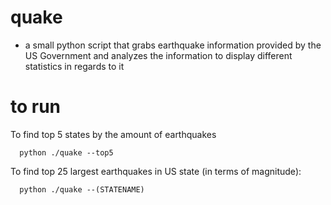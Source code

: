 # quake
  - a small python script that grabs earthquake information provided by the US Government and analyzes the information to display different statistics in regards to it
  
  
# to run 
  
  To find top 5 states by the amount of earthquakes
  
      python ./quake --top5
      
  To find top 25 largest earthquakes in US state (in terms of magnitude):
  
      python ./quake --(STATENAME)
      
      
